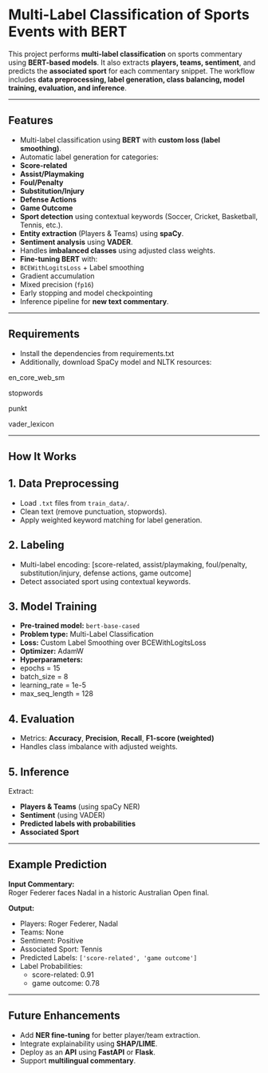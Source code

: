 # Multi-Label Classification of Sports Events with BERT

This project performs **multi-label classification** on sports commentary using **BERT-based models**. It also extracts **players, teams, sentiment**, and predicts the **associated sport** for each commentary snippet. The workflow includes **data preprocessing, label generation, class balancing, model training, evaluation, and inference**.

---

##  Features
-  Multi-label classification using **BERT** with **custom loss (label smoothing)**.
-  Automatic label generation for categories:
  - **Score-related**
  - **Assist/Playmaking**
  - **Foul/Penalty**
  - **Substitution/Injury**
  - **Defense Actions**
  - **Game Outcome**
-  **Sport detection** using contextual keywords (Soccer, Cricket, Basketball, Tennis, etc.).
-  **Entity extraction** (Players & Teams) using **spaCy**.
-  **Sentiment analysis** using **VADER**.
-  Handles **imbalanced classes** using adjusted class weights.
-  **Fine-tuning BERT** with:
  - `BCEWithLogitsLoss` + Label smoothing
  - Gradient accumulation
  - Mixed precision (`fp16`)
  - Early stopping and model checkpointing
-  Inference pipeline for **new text commentary**.

---
##  Requirements

- Install the dependencies from requirements.txt
- Additionally, download SpaCy model and NLTK resources:

en_core_web_sm

stopwords

punkt

vader_lexicon

---
## How It Works

## 1. Data Preprocessing
- Load `.txt` files from `train_data/`.
- Clean text (remove punctuation, stopwords).
- Apply weighted keyword matching for label generation.

## 2. Labeling
- Multi-label encoding:
  [score-related, assist/playmaking, foul/penalty, substitution/injury, defense actions, game outcome]
- Detect associated sport using contextual keywords.

## 3. Model Training
- **Pre-trained model:** `bert-base-cased`
- **Problem type:** Multi-Label Classification
- **Loss:** Custom Label Smoothing over BCEWithLogitsLoss
- **Optimizer:** AdamW
- **Hyperparameters:**
- epochs = 15
- batch_size = 8
- learning_rate = 1e-5
- max_seq_length = 128

## 4. Evaluation
- Metrics: **Accuracy**, **Precision**, **Recall**, **F1-score (weighted)**
- Handles class imbalance with adjusted weights.

## 5. Inference
Extract:
- **Players & Teams** (using spaCy NER)
- **Sentiment** (using VADER)
- **Predicted labels with probabilities**
- **Associated Sport**

---

## Example Prediction

**Input Commentary:**  
 Roger Federer faces Nadal in a historic Australian Open final.
 
**Output:**  
- Players: Roger Federer, Nadal  
- Teams: None  
- Sentiment: Positive  
- Associated Sport: Tennis  
- Predicted Labels: `['score-related', 'game outcome']`  
- Label Probabilities:  
  - score-related: 0.91  
  - game outcome: 0.78  

---

## Future Enhancements
- Add **NER fine-tuning** for better player/team extraction.
- Integrate explainability using **SHAP/LIME**.
- Deploy as an **API** using **FastAPI** or **Flask**.
- Support **multilingual commentary**.



